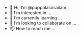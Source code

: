- 👋 Hi, I’m @puppalasrisailam
- 👀 I’m interested in ...
- 🌱 I’m currently learning ...
- 💞️ I’m looking to collaborate on ...
- 📫 How to reach me ...

<!---
puppalasrisailam/puppalasrisailam is a ✨ special ✨ repository because its `README.md` (this file) appears on your GitHub profile.
You can click the Preview link to take a look at your changes.
--->
